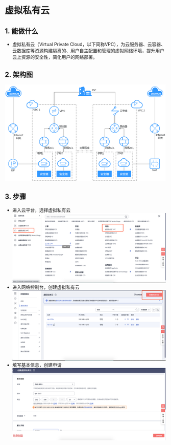 # 虚拟私有云
## 1. 能做什么
  - 虚拟私有云（Virtual Private Cloud，以下简称VPC），为云服务器、云容器、云数据库等资源构建隔离的、用户自主配置和管理的虚拟网络环境，提升用户云上资源的安全性，简化用户的网络部署。

## 2. 架构图
  ![](assets/2.1.app-vpc-1ff93cf8.png)
## 3. 步骤
  - 进入云平台，选择虚拟私有云
  ![](assets/2.1.app-vpc-4bcc35c8.png)
  - 进入网络控制台，创建虚拟私有云
  ![](assets/2.1.app-vpc-65398c36.png)
  - 填写基本信息，创建申请
  ![](assets/2.1.app-vpc-a7643b78.png)
